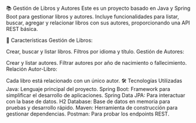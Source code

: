 📚 Gestión de Libros y Autores
Este es un proyecto basado en Java y Spring Boot para gestionar libros y autores. Incluye funcionalidades para listar, buscar, agregar y relacionar libros con sus autores, proporcionando una API REST básica.

🚀 Características
Gestión de Libros:

Crear, buscar y listar libros.
Filtros por idioma y título.
Gestión de Autores:

Crear y listar autores.
Filtrar autores por año de nacimiento o fallecimiento.
Relación Autor-Libro:

Cada libro está relacionado con un único autor.
🛠️ Tecnologías Utilizadas
Java: Lenguaje principal del proyecto.
Spring Boot: Framework para simplificar el desarrollo de aplicaciones.
Spring Data JPA: Para interactuar con la base de datos.
H2 Database: Base de datos en memoria para pruebas y desarrollo rápido.
Maven: Herramienta de construcción para gestionar dependencias.
Postman: Para probar los endpoints REST.
